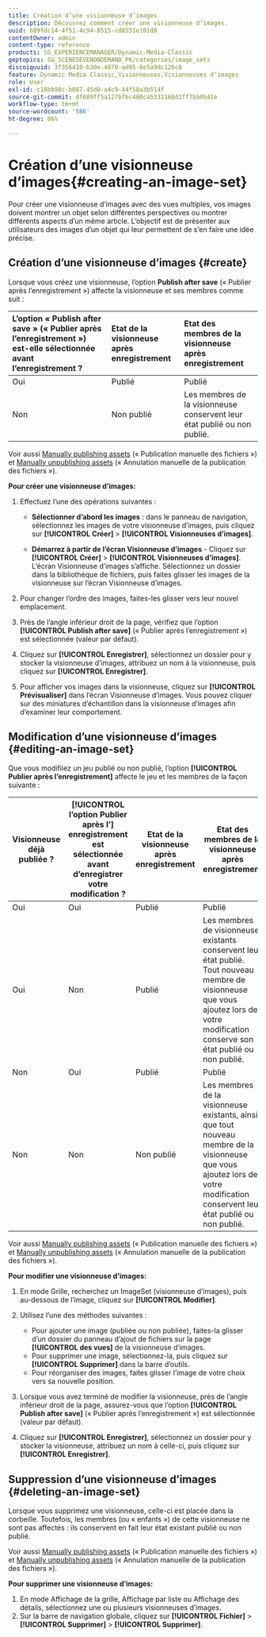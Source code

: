 ```yaml
---
title: Création d’une visionneuse d’images
description: Découvrez comment créer une visionneuse d’images.
uuid: 689fdc14-4f51-4c94-8515-cd8551e101d8
contentOwner: admin
content-type: reference
products: SG_EXPERIENCEMANAGER/Dynamic-Media-Classic
geptopics: SG_SCENESEVENONDEMAND_PK/categories/image_sets
discoiquuid: 3f356410-b30e-4870-ad95-6e5a9dc126c8
feature: Dynamic Media Classic,Visionneuses,Visionneuses d’images
role: User
exl-id: c18bb98c-b087-45d0-a4c9-44f58a3b514f
source-git-commit: df689ff5a127bfbc400ca5331168d1ff7bb0b42e
workflow-type: tm+mt
source-wordcount: '586'
ht-degree: 86%

---
```


# Création d’une visionneuse d’images{#creating-an-image-set}

Pour créer une visionneuse d’images avec des vues multiples, vos images doivent montrer un objet selon différentes perspectives ou montrer différents aspects d’un même article. L’objectif est de présenter aux utilisateurs des images d’un objet qui leur permettent de s’en faire une idée précise.

## Création d’une visionneuse d’images {#create}

Lorsque vous créez une visionneuse, l’option **Publish after save** (« Publier après l’enregistrement ») affecte la visionneuse et ses membres comme suit :

| L’option « Publish after save » (« Publier après l’enregistrement ») est-elle sélectionnée avant l’enregistrement ? | Etat de la visionneuse après enregistrement | Etat des membres de la visionneuse après enregistrement |
|:--- |:--- |:--- |
| Oui | Publié | Publié |
| Non | Non publié | Les membres de la visionneuse conservent leur état publié ou non publié. |

Voir aussi [Manually publishing assets](publishing-files.md#manually_publishing_assets) (« Publication manuelle des fichiers ») et [Manually unpublishing assets](publishing-files.md#manually_unpublishing_assets) (« Annulation manuelle de la publication des fichiers »).

**Pour créer une visionneuse d’images:**

1. Effectuez l’une des opérations suivantes :

   * **Sélectionner d’abord les images**  : dans le panneau de navigation, sélectionnez les images de votre visionneuse d’images, puis cliquez sur  **[!UICONTROL Créer]**  >  **[!UICONTROL Visionneuses d’images]**.

   * **Démarrez à partir de l’écran Visionneuse d’images**  - Cliquez sur  **[!UICONTROL Créer]**  >  **[!UICONTROL Visionneuses d’images]**. L’écran Visionneuse d’images s’affiche. Sélectionnez un dossier dans la bibliothèque de fichiers, puis faites glisser les images de la visionneuse sur l’écran Visionneuse d’images.

1. Pour changer l’ordre des images, faites-les glisser vers leur nouvel emplacement.
1. Près de l’angle inférieur droit de la page, vérifiez que l’option **[!UICONTROL Publish after save]** (« Publier après l’enregistrement ») est sélectionnée (valeur par défaut).
1. Cliquez sur **[!UICONTROL Enregistrer]**, sélectionnez un dossier pour y stocker la visionneuse d’images, attribuez un nom à la visionneuse, puis cliquez sur **[!UICONTROL Enregistrer]**.
1. Pour afficher vos images dans la visionneuse, cliquez sur **[!UICONTROL Prévisualiser]** dans l’écran Visionneuse d’images. Vous pouvez cliquer sur des miniatures d’échantillon dans la visionneuse d’images afin d’examiner leur comportement.

## Modification d’une visionneuse d’images {#editing-an-image-set}

Que vous modifiiez un jeu publié ou non publié, l’option **[!UICONTROL Publier après l’enregistrement]** affecte le jeu et les membres de la façon suivante :

| Visionneuse déjà publiée ? | **[!UICONTROL l’option Publier après l’]** enregistrement est sélectionnée avant d’enregistrer votre modification ? | Etat de la visionneuse après enregistrement | Etat des membres de la visionneuse après enregistrement |
|--- |--- |--- |--- |
| Oui | Oui | Publié | Publié |
| Oui | Non | Publié | Les membres de visionneuse existants conservent leur état publié. Tout nouveau membre de visionneuse que vous ajoutez lors de votre modification conserve son état publié ou non publié. |
| Non | Oui | Publié | Publié |
| Non | Non | Non publié | Les membres de la visionneuse existants, ainsi que tout nouveau membre de la visionneuse que vous ajoutez lors de votre modification conservent leur état publié ou non publié. |

Voir aussi [Manually publishing assets](publishing-files.md#manually_publishing_assets) (« Publication manuelle des fichiers ») et [Manually unpublishing assets](publishing-files.md#manually_unpublishing_assets) (« Annulation manuelle de la publication des fichiers »).

**Pour modifier une visionneuse d’images:**

1. En mode Grille, recherchez un ImageSet (visionneuse d’images), puis au-dessous de l’image, cliquez sur **[!UICONTROL Modifier]**.
1. Utilisez l’une des méthodes suivantes :

   * Pour ajouter une image (publiée ou non publiée), faites-la glisser d’un dossier du panneau d’ajout de fichiers sur la page **[!UICONTROL des vues]** de la visionneuse d’images.
   * Pour supprimer une image, sélectionnez-la, puis cliquez sur **[!UICONTROL Supprimer]** dans la barre d’outils.
   * Pour réorganiser des images, faites glisser l’image de votre choix vers sa nouvelle position.

1. Lorsque vous avez terminé de modifier la visionneuse, près de l’angle inférieur droit de la page, assurez-vous que l’option **[!UICONTROL Publish after save]** (« Publier après l’enregistrement ») est sélectionnée (valeur par défaut).
1. Cliquez sur **[!UICONTROL Enregistrer]**, sélectionnez un dossier pour y stocker la visionneuse, attribuez un nom à celle-ci, puis cliquez sur **[!UICONTROL Enregistrer]**.

## Suppression d’une visionneuse d’images {#deleting-an-image-set}

Lorsque vous supprimez une visionneuse, celle-ci est placée dans la corbeille. Toutefois, les membres (ou « enfants ») de cette visionneuse ne sont pas affectés : ils conservent en fait leur état existant publié ou non publié.

Voir aussi [Manually publishing assets](publishing-files.md#manually_publishing_assets) (« Publication manuelle des fichiers ») et [Manually unpublishing assets](publishing-files.md#manually_unpublishing_assets) (« Annulation manuelle de la publication des fichiers »).

**Pour supprimer une visionneuse d’images:**

1. En mode Affichage de la grille, Affichage par liste ou Affichage des détails, sélectionnez une ou plusieurs visionneuses d’images.
1. Sur la barre de navigation globale, cliquez sur **[!UICONTROL Fichier]** > **[!UICONTROL Supprimer]** > **[!UICONTROL Supprimer]**.
